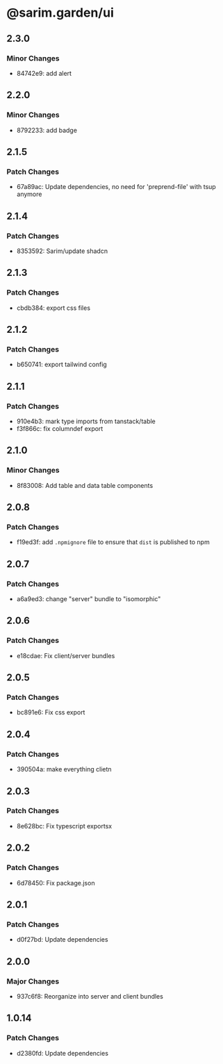 # @sarim.garden/ui

## 2.3.0

### Minor Changes

- 84742e9: add alert

## 2.2.0

### Minor Changes

- 8792233: add badge

## 2.1.5

### Patch Changes

- 67a89ac: Update dependencies, no need for 'preprend-file' with tsup anymore

## 2.1.4

### Patch Changes

- 8353592: Sarim/update shadcn

## 2.1.3

### Patch Changes

- cbdb384: export css files

## 2.1.2

### Patch Changes

- b650741: export tailwind config

## 2.1.1

### Patch Changes

- 910e4b3: mark type imports from tanstack/table
- f3f866c: fix columndef export

## 2.1.0

### Minor Changes

- 8f83008: Add table and data table components

## 2.0.8

### Patch Changes

- f19ed3f: add `.npmignore` file to ensure that `dist` is published to npm

## 2.0.7

### Patch Changes

- a6a9ed3: change "server" bundle to "isomorphic"

## 2.0.6

### Patch Changes

- e18cdae: Fix client/server bundles

## 2.0.5

### Patch Changes

- bc891e6: Fix css export

## 2.0.4

### Patch Changes

- 390504a: make everything clietn

## 2.0.3

### Patch Changes

- 8e628bc: Fix typescript exportsx

## 2.0.2

### Patch Changes

- 6d78450: Fix package.json

## 2.0.1

### Patch Changes

- d0f27bd: Update dependencies

## 2.0.0

### Major Changes

- 937c6f8: Reorganize into server and client bundles

## 1.0.14

### Patch Changes

- d2380fd: Update dependencies
